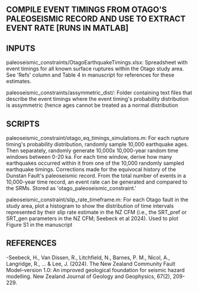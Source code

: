 ## COMPILE EVENT TIMINGS FROM OTAGO'S PALEOSEISMIC RECORD AND USE TO EXTRACT EVENT RATE [RUNS IN MATLAB]

## INPUTS

paleoseismic_constraints/OtagoEarthquakeTimings.xlsx: Spreadsheet with event timings for all known surface ruptures within the Otago study area. See 'Refs' column and Table 4 in manuscript for references for these estimates.

paleoseismic_constraints/assymmetric_dist/: Folder containing text files that describe the event timings where the event timing's probability distribution is assymmetric (hence ages cannot be treated as a normal distribution

## SCRIPTS

paleoseismic_constraint/otago_eq_timings_simulations.m: For each rupture timing's probability distribution, randomly sample 10,000 earthquake ages. Then separately, randomly generate 10,000x 10,000-year random time windows between 0-20 ka. For each time window, derive how many earthquakes occurred within it from one of the 10,000 randomly sampled earthquake timings. Corrections made for the equivocal history of the Dunstan Fault's paleoseismic record. From the total number of events in a 10,000-year time record, an event rate can be generated and compared to the SRMs. Stored as 'otago_paleoseismic_constraint.'

paleoseismic_constraint/slip_rate_timeframe.m: For each Otago fault in the study area, plot a histogram to show the distribution of time intervals represented by their slip rate estimate in the NZ CFM (i.e., the SRT_pref or SRT_gen parameters in the NZ CFM; Seebeck et al 2024). Used to plot Figure S1 in the manuscript

## REFERENCES

-Seebeck, H., Van Dissen, R., Litchfield, N., Barnes, P. M., Nicol, A., Langridge, R., ... & Lee, J. (2024). The New Zealand Community Fault Model–version 1.0: An improved geological foundation for seismic hazard modelling. New Zealand Journal of Geology and Geophysics, 67(2), 209-229.
